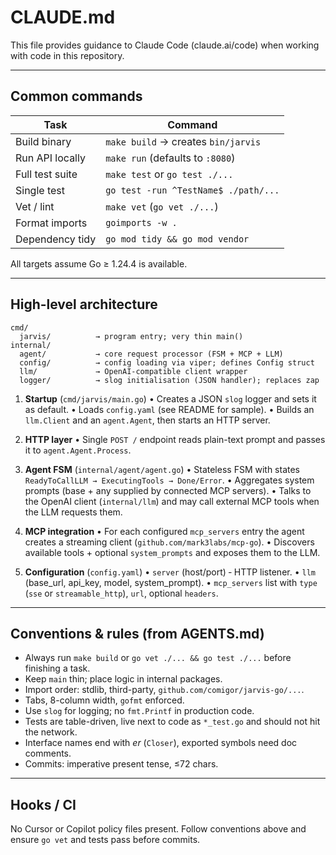 # CLAUDE.md

This file provides guidance to Claude Code (claude.ai/code) when working with code in this repository.

---

## Common commands

| Task | Command |
|------|---------|
| Build binary | `make build` → creates `bin/jarvis` |
| Run API locally | `make run` (defaults to `:8080`) |
| Full test suite | `make test` or `go test ./...` |
| Single test | `go test -run ^TestName$ ./path/...` |
| Vet / lint | `make vet` (`go vet ./...`) |
| Format imports | `goimports -w .` |
| Dependency tidy | `go mod tidy && go mod vendor` |

All targets assume Go ≥ 1.24.4 is available.

---

## High-level architecture

```
cmd/
  jarvis/          → program entry; very thin main()
internal/
  agent/           → core request processor (FSM + MCP + LLM)
  config/          → config loading via viper; defines Config struct
  llm/             → OpenAI-compatible client wrapper
  logger/          → slog initialisation (JSON handler); replaces zap
```

1. **Startup** (`cmd/jarvis/main.go`)
   • Creates a JSON `slog` logger and sets it as default.
   • Loads `config.yaml` (see README for sample).
   • Builds an `llm.Client` and an `agent.Agent`, then starts an HTTP server.

2. **HTTP layer**
   • Single `POST /` endpoint reads plain-text prompt and passes it to `agent.Agent.Process`.

3. **Agent FSM** (`internal/agent/agent.go`)
   • Stateless FSM with states `ReadyToCallLLM → ExecutingTools → Done/Error`.
   • Aggregates system prompts (base + any supplied by connected MCP servers).
   • Talks to the OpenAI client (`internal/llm`) and may call external MCP tools when the LLM requests them.

4. **MCP integration**
   • For each configured `mcp_servers` entry the agent creates a streaming client (`github.com/mark3labs/mcp-go`).
   • Discovers available tools + optional `system_prompts` and exposes them to the LLM.

5. **Configuration** (`config.yaml`)
   • `server` (host/port) ‑ HTTP listener.
   • `llm` (base_url, api_key, model, system_prompt).
   • `mcp_servers` list with `type` (`sse` or `streamable_http`), `url`, optional `headers`.

---

## Conventions & rules (from AGENTS.md)

* Always run `make build` or `go vet ./... && go test ./...` before finishing a task.
* Keep `main` thin; place logic in internal packages.
* Import order: stdlib, third-party, `github.com/comigor/jarvis-go/...`.
* Tabs, 8-column width, `gofmt` enforced.
* Use `slog` for logging; no `fmt.Printf` in production code.
* Tests are table-driven, live next to code as `*_test.go` and should not hit the network.
* Interface names end with *er* (`Closer`), exported symbols need doc comments.
* Commits: imperative present tense, ≤72 chars.

---

## Hooks / CI

No Cursor or Copilot policy files present. Follow conventions above and ensure `go vet` and tests pass before commits.
